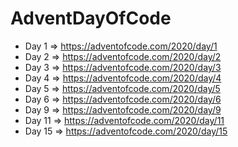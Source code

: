 # AdventDayOfCode
- Day 1 => https://adventofcode.com/2020/day/1
- Day 2 => https://adventofcode.com/2020/day/2
- Day 3 => https://adventofcode.com/2020/day/3
- Day 4 => https://adventofcode.com/2020/day/4
- Day 5 => https://adventofcode.com/2020/day/5
- Day 6 => https://adventofcode.com/2020/day/6
- Day 9 => https://adventofcode.com/2020/day/9
- Day 11 => https://adventofcode.com/2020/day/11
- Day 15 => https://adventofcode.com/2020/day/15
